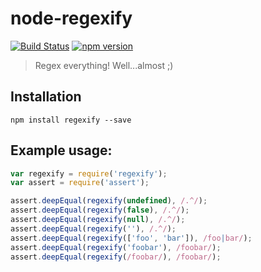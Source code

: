 # node-regexify

[![Build Status](https://travis-ci.org/regexps/regexify.svg)](https://travis-ci.org/regexps/regexify) [![npm version](https://badge.fury.io/js/regexify.svg)](http://badge.fury.io/js/regexify)
> Regex everything! Well...almost ;)

## Installation

`npm install regexify --save`

## Example usage:

```js
var regexify = require('regexify');
var assert = require('assert');

assert.deepEqual(regexify(undefined), /.^/);
assert.deepEqual(regexify(false), /.^/);
assert.deepEqual(regexify(null), /.^/);
assert.deepEqual(regexify(''), /.^/);
assert.deepEqual(regexify(['foo', 'bar']), /foo|bar/);
assert.deepEqual(regexify('foobar'), /foobar/);
assert.deepEqual(regexify(/foobar/), /foobar/);
```
